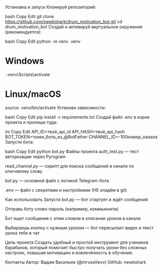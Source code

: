 Установка и запуск
Клонируй репозиторий:

bash
Copy
Edit
git clone https://github.com/newbshark/drum_motivation_bot.git
cd drum_motivation_bot
Создай и активируй виртуальное окружение (рекомендуется):

bash
Copy
Edit
python -m venv .venv
# Windows
.\.venv\Scripts\activate
# Linux/macOS
source .venv/bin/activate
Установи зависимости:

bash
Copy
Edit
pip install -r requirements.txt
Создай файл .env в корне проекта и пропиши туда:

ini
Copy
Edit
API_ID=твой_api_id
API_HASH=твой_api_hash
BOT_TOKEN=токен_бота_из_@BotFather
CHANNEL_ID=-100номер_канала
Запусти бота:

bash
Copy
Edit
python bot.py
Файлы проекта
auth_test.py — тест авторизации через Pyrogram

read_channel.py — скрипт для поиска сообщений в канале по ключевому слову

bot.py — основной файл с логикой Telegram-бота

.env — файл с секретами и настройками (НЕ кладём в git)

Как использовать
Запусти bot.py — бот стартует и ждёт сообщений

Отправь боту слово-пароль (например, коммьюнити)

Бот ищет сообщения с этим словом в описании уроков в канале

Выбираешь кнопку с нужным уроком — бот пересылает видео и текст урока тебе в чат

Цель проекта
Создать удобный и простой инструмент для учеников барабанов, который помогает быстро получать уроки без сложных настроек, повышая мотивацию и вовлечённость в обучение.

Контакты
Автор: Вадим Васильев (@mrvasilievv)
GitHub: newbshark

